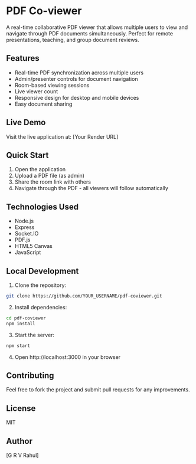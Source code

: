# PDF Co-viewer

A real-time collaborative PDF viewer that allows multiple users to view and navigate through PDF documents simultaneously. Perfect for remote presentations, teaching, and group document reviews.

## Features

- Real-time PDF synchronization across multiple users
- Admin/presenter controls for document navigation
- Room-based viewing sessions
- Live viewer count
- Responsive design for desktop and mobile devices
- Easy document sharing

## Live Demo

Visit the live application at: [Your Render URL]

## Quick Start

1. Open the application
2. Upload a PDF file (as admin)
3. Share the room link with others
4. Navigate through the PDF - all viewers will follow automatically

## Technologies Used

- Node.js
- Express
- Socket.IO
- PDF.js
- HTML5 Canvas
- JavaScript

## Local Development

1. Clone the repository:
```bash
git clone https://github.com/YOUR_USERNAME/pdf-coviewer.git
```

2. Install dependencies:
```bash
cd pdf-coviewer
npm install
```

3. Start the server:
```bash
npm start
```

4. Open http://localhost:3000 in your browser

## Contributing

Feel free to fork the project and submit pull requests for any improvements.

## License

MIT

## Author

[G R V Rahul]